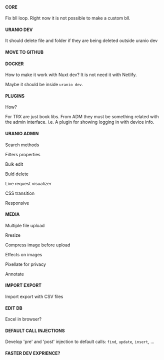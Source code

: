 #### CORE

Fix bll loop.
Right now it is not possible to make a custom bll.


#### URANIO DEV

It should delete file and folder if they are being deleted outside uranio dev


#### MOVE TO GITHUB


#### DOCKER

How to make it work with Nuxt dev?
It is not need it with Netlify.

Maybe it should be inside `uranio dev`.

#### PLUGINS

How?

For TRX are just book libs.
From ADM they must be something related with the admin interface.
i.e. A plugin for showing logging in with device info.

#### URANIO ADMIN

Search methods

Filters properties

Bulk edit

Buld delete

Live request visualizer

CSS transition

Responsive


#### MEDIA

Multiple file upload

Rresize

Compress image before upload

Effects on images

Pixellate for privacy

Annotate


#### IMPORT EXPORT

Import export with CSV files


#### EDIT DB

Excel in browser?


#### DEFAULT CALL INJECTIONS

Develop 'pre' and 'post' injection to default calls: `find`, `update`, `insert`, ...


#### FASTER DEV EXPRIENCE?


